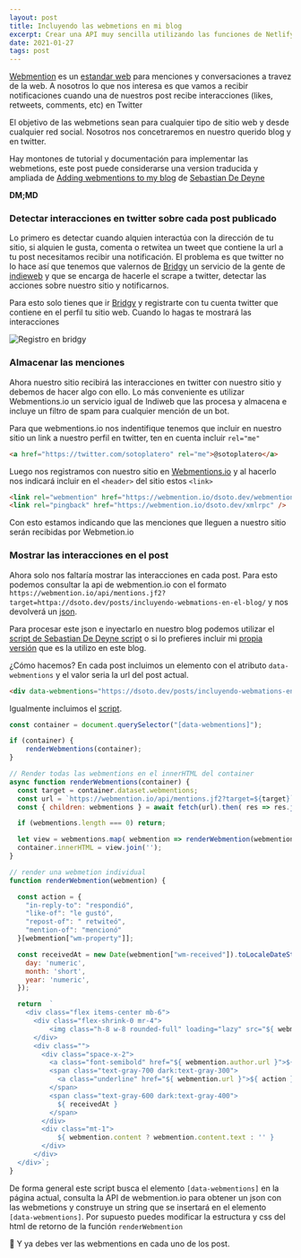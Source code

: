 ```yaml
---
layout: post
title: Incluyendo las webmetions en mi blog
excerpt: Crear una API muy sencilla utilizando las funciones de Netlify.
date: 2021-01-27
tags: post
---
```



[Webmention](https://indieweb.org/Webmention) es un [estandar web](https://www.w3.org/TR/webmention/) para menciones y conversaciones a travez de la web. A nosotros lo que nos interesa es que vamos a recibir notificaciones cuando una de nuestros post recibe interacciones (likes, retweets, comments, etc) en Twitter

El objetivo de las webmetions sean para cualquier tipo de sitio web y desde cualquier red social. Nosotros nos concetraremos en nuestro querido blog y en twitter.

Hay montones de tutorial y documentación para implementar las webmetions, este post puede considerarse una version traducida y ampliada de [Adding webmentions to my blog](https://sebastiandedeyne.com/adding-webmentions-to-my-blog/) de [Sebastian De Deyne](https://twitter.com/sebdedeyne)

**DM;MD**

### Detectar interacciones en twitter sobre cada post publicado 

Lo primero es detectar cuando alquien interactúa con la dirección de tu sitio, si alquien le gusta, comenta o retwitea un tweet que contiene la url a tu post necesitamos recibir una notificación. El problema es que twitter no lo hace así que tenemos que valernos de [Bridgy](https://brid.gy) un servicio de la gente de [indieweb](https://indieweb.org) y que se encarga de hacerle el scrape a twitter, detectar las acciones sobre nuestro sitio y notificarnos.

Para esto solo tienes que ir [Bridgy](https://brid.gy) y registrarte con tu cuenta twitter que contiene en el perfil tu sitio web. Cuando lo hagas te mostrará las interacciones 

![Registro en bridgy](/img/bridgy.jpg)

### Almacenar las menciones

Ahora nuestro sitio recibirá las interacciones en twitter con nuestro sitio y debemos de hacer algo con ello. Lo más conveniente es utilizar Webmentions.io un servicio igual de Indiweb que las procesa y almacena e incluye un filtro de spam para cualquier mención de un bot.

Para que webmentions.io nos indentifique tenemos que incluir en nuestro sitio un link a nuestro perfil en twitter, ten en cuenta incluir `rel="me"`

```html
<a href="https://twitter.com/sotoplatero" rel="me">@sotoplatero</a>
```

Luego nos registramos con nuestro sitio en [Webmentions.io](https://webmention.io/) y al hacerlo nos indicará incluir en el `<header>` del sitio estos `<link>`

```html
<link rel="webmention" href="https://webmention.io/dsoto.dev/webmention" />
<link rel="pingback" href="https://webmention.io/dsoto.dev/xmlrpc" />
```

Con esto estamos indicando que las menciones que lleguen a nuestro sitio serán recibidas por Webmetion.io

### Mostrar las interacciones en el post

Ahora solo nos faltaría mostrar las interacciones en cada post. Para esto podemos consultar la api de webmention.io con el formato `https://webmention.io/api/mentions.jf2?target=httpa://dsoto.dev/posts/incluyendo-webmations-en-el-blog/` y nos devolverá un [json](https://webmention.io/api/mentions.jf2?target=https://dsoto.dev/posts/incluyendo-webmations-en-el-blog/).

Para procesar este json e inyectarlo en nuestro blog podemos utilizar el [script de Sebastian De Deyne script](https://github.com/sebastiandedeyne/sebastiandedeyne.com/blob/f9c19f78e7a7b57562059a62154f0c9d9641267b/assets/js/webmentions.js) o si lo prefieres incluir mi [propia versión](https://raw.githubusercontent.com/sotoplatero/dsoto.dev/master/src/scripts/webmentions.js) que es la utilizo en este blog.

¿Cómo hacemos? En cada post incluimos un elemento con el atributo `data-webmentions` y el valor seria la url del post actual.

```html
<div data-webmentions="https://dsoto.dev/posts/incluyendo-webmations-en-el-blog/" ></div>
```

Igualmente incluimos el [script](https://raw.githubusercontent.com/sotoplatero/dsoto.dev/master/src/scripts/webmentions.js).

```javascript
const container = document.querySelector("[data-webmentions]");

if (container) {
    renderWebmentions(container);
}

// Render todas las webmentions en el innerHTML del container
async function renderWebmentions(container) {
  const target = container.dataset.webmentions;
  const url = `https://webmention.io/api/mentions.jf2?target=${target}`;
  const { children: webmentions } = await fetch(url).then( res => res.json() )

  if (webmentions.length === 0) return;

  let view = webmentions.map( webmention => renderWebmention(webmention) );
  container.innerHTML = view.join('');
}

// render una webmetion individual
function renderWebmention(webmention) {

  const action = {
    "in-reply-to": "respondió",
    "like-of": "le gustó",
    "repost-of": " retwiteó",
    "mention-of": "mencionó"
  }[webmention["wm-property"]];

  const receivedAt = new Date(webmention["wm-received"]).toLocaleDateString('es-ES', {
    day: 'numeric',
    month: 'short',
    year: 'numeric',
  });

  return  `
    <div class="flex items-center mb-6">
      <div class="flex-shrink-0 mr-4">
          <img class="h-8 w-8 rounded-full" loading="lazy" src="${ webmention.author.photo }">
      </div>
      <div class="">
        <div class="space-x-2">
          <a class="font-semibold" href="${ webmention.author.url }">${ webmention.author.name }</a>
          <span class="text-gray-700 dark:text-gray-300">
            <a class="underline" href="${ webmention.url }">${ action }</a>
          </span>
          <span class="text-gray-600 dark:text-gray-400">
            ${ receivedAt }
          </span>
        </div>
        <div class="mt-1">
            ${ webmention.content ? webmention.content.text : '' }
        </div>
      </div>
  </div>`;
}
```

 De forma general este script busca el elemento `[data-webmentions]` en la página actual, consulta la API de webmention.io para obtener un json con las webmetions y  construye un string que se insertará en el elemento `[data-webmentions]`. Por supuesto puedes modificar la estructura y css del html de retorno de la función `renderWebmention`

 🎉 Y ya debes ver las webmentions en cada uno de los post.


